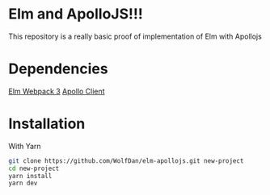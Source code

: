 # Elm and ApolloJS!!!

This repository is a really basic proof of implementation of Elm with Apollojs

# Dependencies

[Elm Webpack 3](https://github.com/simonh1000/elm-webpack-starter)
[Apollo Client](https://github.com/apollographql/apollo-client)

# Installation

With Yarn
```sh
git clone https://github.com/WolfDan/elm-apollojs.git new-project
cd new-project
yarn install
yarn dev
 ```
